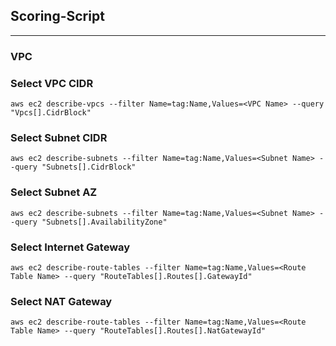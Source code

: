 ## Scoring-Script
---
### VPC
### Select VPC CIDR
```
aws ec2 describe-vpcs --filter Name=tag:Name,Values=<VPC Name> --query "Vpcs[].CidrBlock"
```

### Select Subnet CIDR
```
aws ec2 describe-subnets --filter Name=tag:Name,Values=<Subnet Name> --query "Subnets[].CidrBlock"
```

### Select Subnet AZ
```
aws ec2 describe-subnets --filter Name=tag:Name,Values=<Subnet Name> --query "Subnets[].AvailabilityZone"
```

### Select Internet Gateway
```
aws ec2 describe-route-tables --filter Name=tag:Name,Values=<Route Table Name> --query "RouteTables[].Routes[].GatewayId"
```

### Select NAT Gateway
```
aws ec2 describe-route-tables --filter Name=tag:Name,Values=<Route Table Name> --query "RouteTables[].Routes[].NatGatewayId"
```